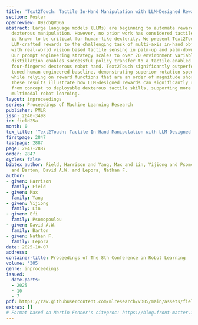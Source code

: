 ```yaml
---
title: 'Text2Touch: Tactile In-Hand Manipulation with LLM-Designed Reward Functions'
section: Poster
openreview: U9zcbQVDGa
abstract: Large language models (LLMs) are beginning to automate reward design for
  dexterous manipulation. However, no prior work has considered tactile sensing, which
  is known to be critical for human-like dexterity. We present Text2Touch, bringing
  LLM-crafted rewards to the challenging task of multi-axis in-hand object rotation
  with real-world vision based tactile sensing in palm-up and palm-down configurations.
  Our prompt engineering strategy scales to over 70 environment variables, and sim-to-real
  distillation enables successful policy transfer to a tactile-enabled fully actuated
  four-fingered dexterous robot hand. Text2Touch significantly outperforms a carefully
  tuned human-engineered baseline, demonstrating superior rotation speed and stability
  while relying on reward functions that are an order of magnitude shorter and simpler.
  These results illustrate how LLM-designed rewards can significantly reduce the time
  from concept to deployable dexterous tactile skills, supporting more rapid and scalable
  multimodal robot learning.
layout: inproceedings
series: Proceedings of Machine Learning Research
publisher: PMLR
issn: 2640-3498
id: field25a
month: 0
tex_title: 'Text2Touch: Tactile In-Hand Manipulation with LLM-Designed Reward Functions'
firstpage: 2847
lastpage: 2887
page: 2847-2887
order: 2847
cycles: false
bibtex_author: Field, Harrison and Yang, Max and Lin, Yijiong and Psomopoulou, Efi
  and Barton, David A.W. and Lepora, Nathan F.
author:
- given: Harrison
  family: Field
- given: Max
  family: Yang
- given: Yijiong
  family: Lin
- given: Efi
  family: Psomopoulou
- given: David A.W.
  family: Barton
- given: Nathan F.
  family: Lepora
date: 2025-10-07
address:
container-title: Proceedings of The 8th Conference on Robot Learning
volume: '305'
genre: inproceedings
issued:
  date-parts:
  - 2025
  - 10
  - 7
pdf: https://raw.githubusercontent.com/mlresearch/v305/main/assets/field25a/field25a.pdf
extras: []
# Format based on Martin Fenner's citeproc: https://blog.front-matter.io/posts/citeproc-yaml-for-bibliographies/
---
```

